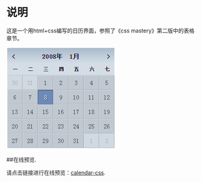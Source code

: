 说明
===

这是一个用html+css编写的日历界面，参照了《css mastery》第二版中的表格章节。

<img src="img/calendar-css.png">

##在线预览.

请点击链接进行在线预览：[calendar-css](https://ljy1017010.github.io/calendar-css/).



